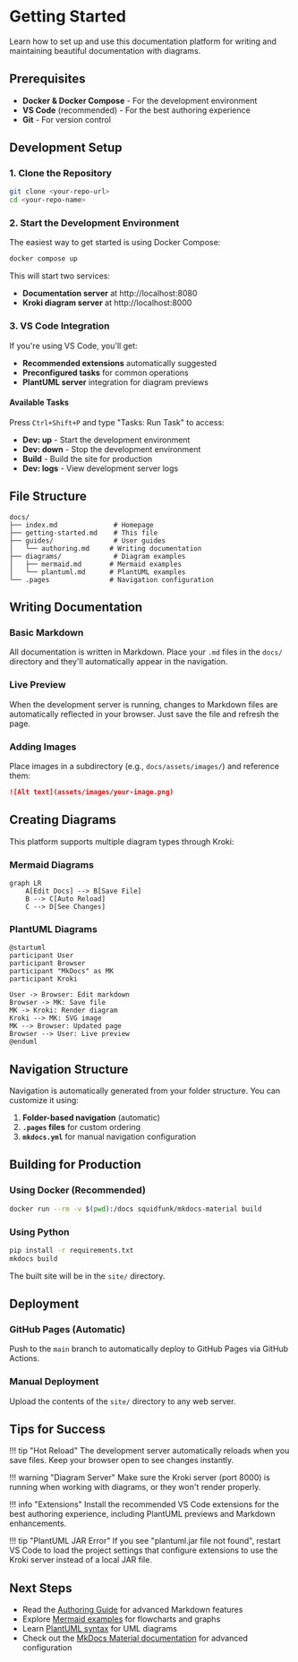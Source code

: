 # Getting Started

Learn how to set up and use this documentation platform for writing and maintaining beautiful documentation with diagrams.

## Prerequisites

- **Docker & Docker Compose** - For the development environment
- **VS Code** (recommended) - For the best authoring experience
- **Git** - For version control

## Development Setup

### 1. Clone the Repository

```bash
git clone <your-repo-url>
cd <your-repo-name>
```

### 2. Start the Development Environment

The easiest way to get started is using Docker Compose:

```bash
docker compose up
```

This will start two services:
- **Documentation server** at http://localhost:8080
- **Kroki diagram server** at http://localhost:8000

### 3. VS Code Integration

If you're using VS Code, you'll get:

- **Recommended extensions** automatically suggested
- **Preconfigured tasks** for common operations
- **PlantUML server** integration for diagram previews

#### Available Tasks

Press `Ctrl+Shift+P` and type "Tasks: Run Task" to access:

- **Dev: up** - Start the development environment
- **Dev: down** - Stop the development environment  
- **Build** - Build the site for production
- **Dev: logs** - View development server logs

## File Structure

```
docs/
├── index.md              # Homepage
├── getting-started.md    # This file
├── guides/               # User guides
│   └── authoring.md     # Writing documentation
├── diagrams/             # Diagram examples
│   ├── mermaid.md       # Mermaid examples
│   └── plantuml.md      # PlantUML examples
└── .pages               # Navigation configuration
```

## Writing Documentation

### Basic Markdown

All documentation is written in Markdown. Place your `.md` files in the `docs/` directory and they'll automatically appear in the navigation.

### Live Preview

When the development server is running, changes to Markdown files are automatically reflected in your browser. Just save the file and refresh the page.

### Adding Images

Place images in a subdirectory (e.g., `docs/assets/images/`) and reference them:

```markdown
![Alt text](assets/images/your-image.png)
```

## Creating Diagrams

This platform supports multiple diagram types through Kroki:

### Mermaid Diagrams

```mermaid
graph LR
    A[Edit Docs] --> B[Save File]
    B --> C[Auto Reload]
    C --> D[See Changes]
```

### PlantUML Diagrams

```plantuml
@startuml
participant User
participant Browser
participant "MkDocs" as MK
participant Kroki

User -> Browser: Edit markdown
Browser -> MK: Save file
MK -> Kroki: Render diagram
Kroki --> MK: SVG image
MK --> Browser: Updated page
Browser --> User: Live preview
@enduml
```

## Navigation Structure

Navigation is automatically generated from your folder structure. You can customize it using:

1. **Folder-based navigation** (automatic)
2. **`.pages` files** for custom ordering
3. **`mkdocs.yml`** for manual navigation configuration

## Building for Production

### Using Docker (Recommended)

```bash
docker run --rm -v $(pwd):/docs squidfunk/mkdocs-material build
```

### Using Python

```bash
pip install -r requirements.txt
mkdocs build
```

The built site will be in the `site/` directory.

## Deployment

### GitHub Pages (Automatic)

Push to the `main` branch to automatically deploy to GitHub Pages via GitHub Actions.

### Manual Deployment

Upload the contents of the `site/` directory to any web server.

## Tips for Success

!!! tip "Hot Reload"
    The development server automatically reloads when you save files. Keep your browser open to see changes instantly.

!!! warning "Diagram Server"
    Make sure the Kroki server (port 8000) is running when working with diagrams, or they won't render properly.

!!! info "Extensions"
    Install the recommended VS Code extensions for the best authoring experience, including PlantUML previews and Markdown enhancements.

!!! tip "PlantUML JAR Error"
    If you see "plantuml.jar file not found", restart VS Code to load the project settings that configure extensions to use the Kroki server instead of a local JAR file.

## Next Steps

- Read the [Authoring Guide](guides/authoring.md) for advanced Markdown features
- Explore [Mermaid examples](diagrams/mermaid.md) for flowcharts and graphs  
- Learn [PlantUML syntax](diagrams/plantuml.md) for UML diagrams
- Check out the [MkDocs Material documentation](https://squidfunk.github.io/mkdocs-material/) for advanced configuration